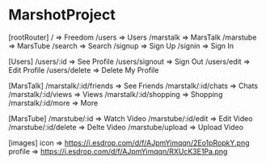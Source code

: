 # MarshotProject

[rootRouter]
/ => Freedom
/users => Users
/marstalk => MarsTalk
/marstube => MarsTube
/search => Search
/signup => Sign Up
/signin => Sign In

[Users]
/users/:id => See Profile
/users/signout => Sign Out
/users/edit => Edit Profile
/users/delete => Delete My Profile

[MarsTalk]
/marstalk/:id/friends => See Friends
/marstalk/:id/chats => Chats
/marstalk/:id/views => Views
/marstalk/:id/shopping => Shopping
/marstalk/:id/more => More

[MarsTube]
/marstube/:id => Watch Video
/marstube/:id/edit => Edit Video
/marstube/:id/delete => Delte Video
/marstube/upload => Upload Video

[images]
icon => https://i.esdrop.com/d/f/AJpmYimqqn/2Eo1pRopkY.png
profile => https://i.esdrop.com/d/f/AJpmYimqqn/RXUcK3E1Pa.png
